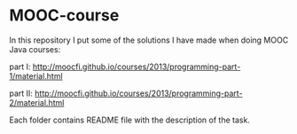 # MOOC-course
In this repository I put some of the solutions I have made when doing MOOC Java courses:

part I: http://moocfi.github.io/courses/2013/programming-part-1/material.html

part II: http://moocfi.github.io/courses/2013/programming-part-2/material.html

Each folder contains README file with the description of the task.
